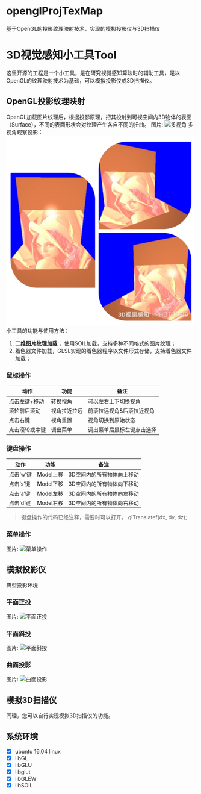 # openglProjTexMap
基于OpenGL的投影纹理映射技术，实现的模拟投影仪与3D扫描仪

# 3D视觉感知小工具Tool

这里开源的工程是一个小工具，是在研究视觉感知算法时的辅助工具，是以OpenGL的纹理映射技术为基础，可以模拟投影仪或3D扫描仪。

## OpenGL投影纹理映射

OpenGL加载图片纹理后，根据投影原理，把其投射到可视空间内3D物体的表面（Surface），不同的表面形状会对纹理产生各自不同的扭曲。
图片: ![多视角](https://avatar.csdn.net/7/7/B/1_ralf_hx163com.jpg)
多视角观察投影：![image](https://raw.githubusercontent.com/hjwang1/openglProjTexMap/master/img/1189853088.jpg)
小工具的功能与使用方法：

 1. **二维图片纹理加载** ，使用SOIL加载，支持多种不同格式的图片纹理；
 2. 着色器文件加载，GLSL实现的着色器程序以文件形式存储，支持着色器文件加载；
### 鼠标操作
 |    动作   |功能                          |备注                         
|----------------|-------------------------------|-----------------------------|
|点击左键+移动|转换视角            |可以左右上下切换视角          |
|滚轮前后滚动          |视角拉近拉远            |前滚拉远视角&后滚拉近视角           |
|点击右键          |视角重置            |视角切换到原始状态           |
|点击滚轮或中键          |调出菜单|调出菜单后鼠标左键点击选择|
### 键盘操作
 |    动作   |功能                          |备注                         
|----------------|-------------------------------|-----------------------------|
|点击‘w’键|Model上移            |3D空间内的所有物体向上移动          |
|点击‘s’键|Model下移            |3D空间内的所有物体向下移动          |
|点击‘a’键|Model左移            |3D空间内的所有物体向左移动          |
|点击‘d’键|Model右移            |3D空间内的所有物体向右移动          |
> 键盘操作的代码已经注释，需要时可以打开。
> glTranslatef(dx, dy, dz);
### 菜单操作
图片: ![菜单操作](https://avatar.csdn.net/7/7/B/1_ralf_hx163com.jpg)
 [^1]: [CSDN](https://blog.csdn.net/hjwang1)

## 模拟投影仪
典型投影环境
### 平面正投
图片: ![平面正投](https://avatar.csdn.net/7/7/B/1_ralf_hx163com.jpg)
### 平面斜投
图片: ![平面斜投](https://avatar.csdn.net/7/7/B/1_ralf_hx163com.jpg)
### 曲面投影
图片: ![曲面投影](https://avatar.csdn.net/7/7/B/1_ralf_hx163com.jpg)


## 模拟3D扫描仪
同理，您可以自行实现模拟3D扫描仪的功能。

## 系统环境
- [x] ubuntu 16.04 linux
- [x] libGL
- [x] libGLU
- [x] libglut
- [x] libGLEW
- [x] libSOIL

